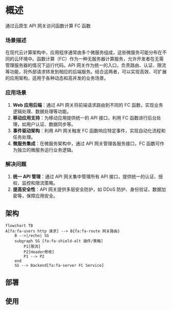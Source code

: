 # 概述
通过云原生 API 网关访问函数计算 FC 函数


### 场景描述
在现代云计算架构中，应用程序通常由多个微服务组成，这些微服务可能分布在不同的云环境中。函数计算（FC）作为一种无服务器计算服务，允许开发者在无需管理服务器的情况下运行代码。API 网关作为统一的入口，负责路由、认证、限流等功能，将外部请求转发到相应的后端服务。结合这两者，可以实现高效、可扩展的应用架构，适用于各种动态和高并发的业务场景。

### 应用场景
1. **Web 应用后端**：通过 API 网关将前端请求路由到不同的 FC 函数，实现业务逻辑处理、数据处理等功能。
2. **移动应用支持**：为移动应用提供统一的 API 接口，利用 FC 函数进行后台处理，如用户认证、数据同步等。
3. **事件驱动架构**：利用 API 网关触发 FC 函数响应特定事件，实现自动化流程和任务处理。
4. **微服务集成**：在微服务架构中，通过 API 网关管理各服务接口，FC 函数可作为独立的微服务运行业务逻辑。

### 解决问题
1. **统一 API 管理**：通过 API 网关集中管理所有 API 接口，提供统一的认证、授权、监控和限流策略。
2. **提高安全性**：API 网关提供多层安全防护，如 DDoS 防护、身份验证、数据加密等，保障应用安全。

## 架构
```mermaid
flowchart TB
A[fa:fa-users http 请求] --> B{fa:fa-route 网关路由}
	B -->|/echo| SG
	subgraph SG [fa:fa-shield-alt 插件/策略]
		P1[限流]
		P2[Header修改]
		P1 --> P2
	end
	SG --> Backend[fa:fa-server FC Service]
```
## 部署

## 使用